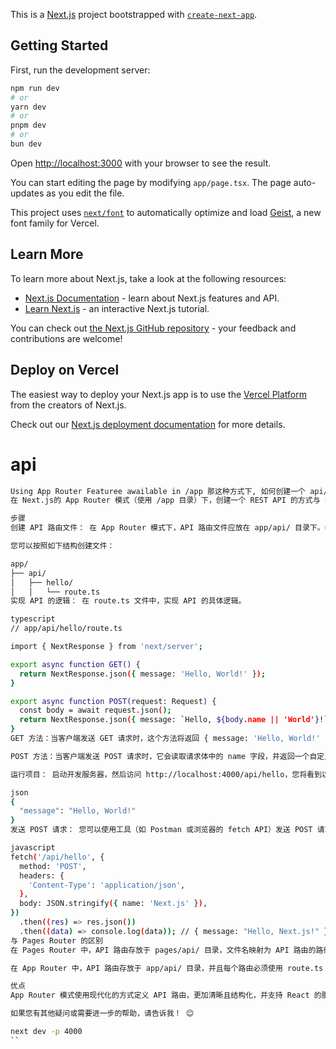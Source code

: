 This is a [Next.js](https://nextjs.org) project bootstrapped with [`create-next-app`](https://nextjs.org/docs/app/api-reference/cli/create-next-app).

## Getting Started

First, run the development server:

```bash
npm run dev
# or
yarn dev
# or
pnpm dev
# or
bun dev
```

Open [http://localhost:3000](http://localhost:3000) with your browser to see the result.

You can start editing the page by modifying `app/page.tsx`. The page auto-updates as you edit the file.

This project uses [`next/font`](https://nextjs.org/docs/app/building-your-application/optimizing/fonts) to automatically optimize and load [Geist](https://vercel.com/font), a new font family for Vercel.

## Learn More

To learn more about Next.js, take a look at the following resources:

- [Next.js Documentation](https://nextjs.org/docs) - learn about Next.js features and API.
- [Learn Next.js](https://nextjs.org/learn) - an interactive Next.js tutorial.

You can check out [the Next.js GitHub repository](https://github.com/vercel/next.js) - your feedback and contributions are welcome!

## Deploy on Vercel

The easiest way to deploy your Next.js app is to use the [Vercel Platform](https://vercel.com/new?utm_medium=default-template&filter=next.js&utm_source=create-next-app&utm_campaign=create-next-app-readme) from the creators of Next.js.

Check out our [Next.js deployment documentation](https://nextjs.org/docs/app/building-your-application/deploying) for more details.


# api
```sh
Using App Router Featuree awailable in /app 那这种方式下, 如何创建一个 api/hello.js 的REST API 来使用
在 Next.js的 App Router 模式（使用 /app 目录）下，创建一个 REST API 的方式与 Pages Router 模式略有不同。以下是如何在 App Router 下创建一个 api/hello 的 REST API：

步骤
创建 API 路由文件： 在 App Router 模式下，API 路由文件应放在 app/api/ 目录下。每个 API 路由文件需要有一个 route.ts 文件（或 route.js 文件），并且导出相应的 HTTP 方法（如 GET、POST）。

您可以按照如下结构创建文件：

app/
├── api/
│   ├── hello/
│   │   └── route.ts
实现 API 的逻辑： 在 route.ts 文件中，实现 API 的具体逻辑。

typescript
// app/api/hello/route.ts

import { NextResponse } from 'next/server';

export async function GET() {
  return NextResponse.json({ message: 'Hello, World!' });
}

export async function POST(request: Request) {
  const body = await request.json();
  return NextResponse.json({ message: `Hello, ${body.name || 'World'}!` });
}
GET 方法：当客户端发送 GET 请求时，这个方法将返回 { message: 'Hello, World!' }。

POST 方法：当客户端发送 POST 请求时，它会读取请求体中的 name 字段，并返回一个自定义的问候语。

运行项目： 启动开发服务器，然后访问 http://localhost:4000/api/hello，您将看到以下返回值（GET 请求）：

json
{
  "message": "Hello, World!"
}
发送 POST 请求： 您可以使用工具（如 Postman 或浏览器的 fetch API）发送 POST 请求：

javascript
fetch('/api/hello', {
  method: 'POST',
  headers: {
    'Content-Type': 'application/json',
  },
  body: JSON.stringify({ name: 'Next.js' }),
})
  .then((res) => res.json())
  .then((data) => console.log(data)); // { message: "Hello, Next.js!" }
与 Pages Router 的区别
在 Pages Router 中，API 路由存放于 pages/api/ 目录，文件名映射为 API 路由的路径。

在 App Router 中，API 路由存放于 app/api/ 目录，并且每个路由必须使用 route.ts 或 route.js 文件来定义。

优点
App Router 模式使用现代化的方式定义 API 路由，更加清晰且结构化，并支持 React 的服务端特性。

如果您有其他疑问或需要进一步的帮助，请告诉我！ 😊

next dev -p 4000
``